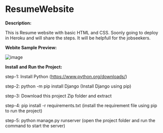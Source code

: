 # ResumeWebsite

**Description:**

This is Resume website with basic HTML and CSS. Soonly going to deploy in Heroku and will share the steps. It will be helpfull for the jobseekers.

**Webite Sample Preview:**

![image](https://user-images.githubusercontent.com/64307376/157821952-b2098ec8-505d-42ab-8353-ffe4dc9a9dfe.png)

**Install and Run the Project:**

step-1: Install Python (https://www.python.org/downloads/)

step-2: python -m pip install Django (Install Django using pip)

step-3: Download this project Zip folder and extract

step-4: pip install -r requirements.txt (install the requirement file using pip to run the project)

step-5: python manage.py runserver (open the project folder and run the command to start the server)

